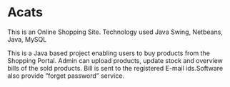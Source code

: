 # Acats
This is an Online Shopping Site. Technology used Java Swing, Netbeans, Java, MySQL


This is a Java based project enabling users to buy products from the Shopping
Portal. Admin can upload products, update stock and overview bills of the sold
products. Bill is sent to the registered E-mail ids.Software also provide ”forget
password” service.
